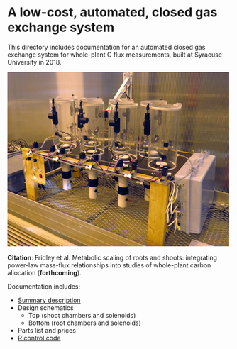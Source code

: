 # A low-cost, automated, closed gas exchange system

This directory includes documentation for an automated closed gas exchange system for whole-plant C flux measurements, built at Syracuse University in 2018. 

  ![System photo](system1.jpg)

**Citation**: Fridley et al. Metabolic scaling of roots and shoots: integrating power-law mass-flux relationships into studies of whole-plant carbon allocation (**forthcoming**).

Documentation includes:
- [Summary description](Description.md)
- Design schematics
  - Top (shoot chambers and solenoids)
  - Bottom (root chambers and solenoids)
- Parts list and prices
- [R control code](R-Gasman-interface5.R)
